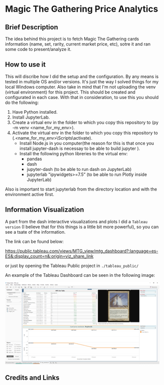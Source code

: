 # Magic The Gathering Price Analytics

## Brief Description

The idea behind this project is to fetch Magic The Gathering cards information (name, set, rarity, current market price, etc), sotre it and ran some code to present/analyze it.

## How to use it

This will discribe how I did the setup and the configuration. By any means is tested in multiple OS and/or versions. It's just the way I solved things for my local Windows computer. Also take in mind that I'm not uploading the venv (virtual environment) for this project. This should be created and configurated in each case.
With that in consideration, to use this you should do the following:

1. Have Python installed.
2. Install JupyterLab.
3. Create a virtual env in the folder to which you copy this repository to (py -m venv <name_for_my_env>).
4. Activate the virtual env in the folder to which you copy this repository to (.\<name_for_my_env>\Scripts\activate).
	* Install Node.js in you computer(the reason for this is that once you install jupyter-dash is necessay to be able to build jupyter <it needs to in order to make full ussage of the library>).
	* Install the following python libreries to the virtual env:
		* pandas
		* dash
		* jupyter-dash (to be able to run dash on JupyterLab)
		* jupyterlab "ipywidgets>=7.5” (to be able to run Plotly inside JupyterLab)

Also is important to start jupyterlab from the directory location and with the environment active first.

## Information Visualization

A part from the dash interactive visualizations and plots I did a `Tableau version` (I believe that for this things is a little bit more powerful),
so you can see a tsate of the information. 

The link can be found below:

https://public.tableau.com/views/MTG_view/mtg_dashboard?:language=es-ES&:display_count=n&:origin=viz_share_link

or just by opening the Tableau Public project in `./tableau_public/`


An example of the Tableau Dashboard can be seen in the following image:

<p align="center">
  <img src="./documentation_files/tableau_public_dashboard.png">
</p>

## Credits and Links



	